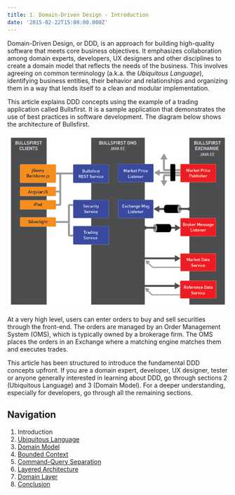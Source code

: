 ```yaml
---
title: 1. Domain-Driven Design - Introduction
date: '2015-02-22T15:00:00.000Z'
---
```


Domain-Driven Design, or DDD, is an approach for building high-quality software that meets core business objectives. It emphasizes collaboration among domain experts, developers, UX designers and other disciplines to create a domain model that reflects the needs of the business. This involves agreeing on common terminology (a.k.a. the _Ubiquitous Language_), identifying business entities, their behavior and relationships and organizing them in a way that lends itself to a clean and modular implementation.

This article explains DDD concepts using the example of a trading application called Bullsfirst. It is a sample application that demonstrates the use of best practices in software development. The diagram below shows the architecture of Bullsfirst.

![Bullsfirst Platform](../bullsfirst/bf-platform.png)

At a very high level, users can enter orders to buy and sell securities through the front-end. The orders are managed by an Order Management System (OMS), which is typically owned by a brokerage firm. The OMS places the orders in an Exchange where a matching engine matches them and executes trades.

This article has been structured to introduce the fundamental DDD concepts upfront. If you are a domain expert, developer, UX designer, tester or anyone generally interested in learning about DDD, go through sections 2 (Ubiquitous Language) and 3 (Domain Model). For a deeper understanding, especially for developers, go through all the remaining sections.

## Navigation

1. Introduction
2. [Ubiquitous Language](../domain-driven-design-2-ubiquitous-language)
3. [Domain Model](../domain-driven-design-3-domain-model)
4. [Bounded Context](../domain-driven-design-4-bounded-context)
5. [Command-Query Separation](../domain-driven-design-5-command-query-separation)
6. [Layered Architecture](../domain-driven-design-6-layered-architecture)
7. [Domain Layer](../domain-driven-design-7-domain-layer)
8. [Conclusion](../domain-driven-design-8-conclusion)
